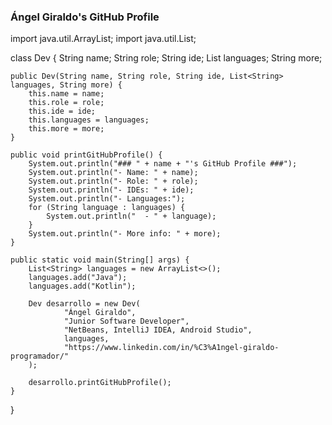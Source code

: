 ### Ángel Giraldo's GitHub Profile ###
import java.util.ArrayList;
import java.util.List;

class Dev {
    String name;
    String role;
    String ide;
    List<String> languages;
    String more;

    public Dev(String name, String role, String ide, List<String> languages, String more) {
        this.name = name;
        this.role = role;
        this.ide = ide;
        this.languages = languages;
        this.more = more;
    }

    public void printGitHubProfile() {
        System.out.println("### " + name + "'s GitHub Profile ###");
        System.out.println("- Name: " + name);
        System.out.println("- Role: " + role);
        System.out.println("- IDEs: " + ide);
        System.out.println("- Languages:");
        for (String language : languages) {
            System.out.println("  - " + language);
        }
        System.out.println("- More info: " + more);
    }

    public static void main(String[] args) {
        List<String> languages = new ArrayList<>();
        languages.add("Java");
        languages.add("Kotlin");

        Dev desarrollo = new Dev(
                "Ángel Giraldo",
                "Junior Software Developer",
                "NetBeans, IntelliJ IDEA, Android Studio",
                languages,
                "https://www.linkedin.com/in/%C3%A1ngel-giraldo-programador/"
        );

        desarrollo.printGitHubProfile();
    }
}
